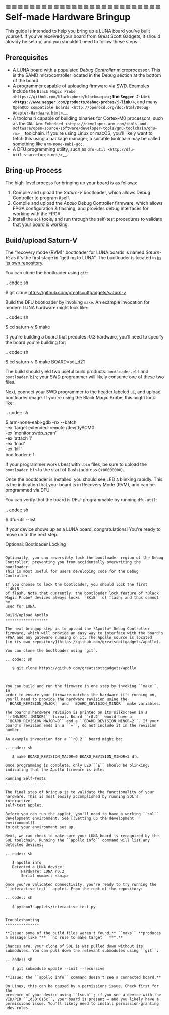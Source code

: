 ==========================
Self-made Hardware Bringup
==========================

This guide is intended to help you bring up a LUNA board you've built
yourself. If you've received your board from Great Scott Gadgets, it
should already be set up, and you shouldn't need to follow these steps.

Prerequisites
-------------

-  A LUNA board with a populated *Debug Controller* microprocessor. This
   is the SAMD microcontroller located in the Debug section at the
   bottom of the board.
-  A programmer capable of uploading firmware via SWD. Examples include
   the `Black Magic
   Probe <https://github.com/blacksphere/blackmagic>`__; the `Segger
   J-Link <https://www.segger.com/products/debug-probes/j-link/>`__, and
   many `OpenOCD compatible
   boards <http://openocd.org/doc/html/Debug-Adapter-Hardware.html>`__.
-  A toolchain capable of building binaries for Cortex-M0 processors,
   such as the `GNU Arm
   Embedded <https://developer.arm.com/tools-and-software/open-source-software/developer-tools/gnu-toolchain/gnu-rm>`__
   toolchain. If you're using Linux or macOS, you'll likely want to
   fetch this using a package manager; a suitable toolchain may be
   called something like ``arm-none-eabi-gcc``.
-  A DFU programming utility, such as
   `dfu-util <http://dfu-util.sourceforge.net/>`__.

Bring-up Process
----------------

The high-level process for bringing up your board is as follows:

1. Compile and upload the *Saturn-V* bootloader, which allows Debug
   Controller to program itself.
2. Compile and upload the *Apollo* Debug Controller firmware, which
   allows FPGA configuration & flashing; and provides debug interfaces
   for working with the FPGA.
3. Install the ``sol`` tools, and run through the self-test procedures
   to validate that your board is working.

Build/upload Saturn-V
---------------------

The “recovery mode (RVM)” bootloader for LUNA boards is named
*Saturn-V*; as it's the first stage in “getting to LUNA”. The bootloader
is located in [in its own repository](https://github.com/greatscottgadgets/saturn-v).

You can clone the bootloader using `git`:

.. code:: sh

   $ git clone https://github.com/greatscottgadgets/saturn-v


Build the DFU bootloader by invoking ``make``. An example invocation
for modern LUNA hardware might look like:

.. code:: sh

   $ cd saturn-v
   $ make

If you're building a board that predates r0.3 hardware, you'll need to specify
the board you're building for:


.. code:: sh

   $ cd saturn-v
   $ make BOARD=sol_d21


The build should yield two useful build products: ``bootloader.elf`` and
``bootloader.bin``; your SWD programmer will likely consume one of these
two files.

Next, connect your SWD programmer to the header labeled ``uC``, and
upload bootloader image. If you're using the Black Magic Probe, this
might look like:

.. code:: sh

   $ arm-none-eabi-gdb -nx --batch \
       -ex 'target extended-remote /dev/ttyACM0' \
       -ex 'monitor swdp_scan' \
       -ex 'attach 1' \
       -ex 'load' \
       -ex 'kill' \
       bootloader.elf

If your programmer works best with ``.bin`` files, be sure to upload the
``bootloader.bin`` to the start of flash (address ``0x00000000``).

Once the bootloader is installed, you should see LED ``A`` blinking
rapidly. This is the indication that your board is in Recovery Mode
(RVM), and can be programmed via DFU.

You can verify that the board is DFU-programmable by running
``dfu-util``:

.. code:: sh

   $ dfu-util --list

If your device shows up as a LUNA board, congratulations! You're ready
to move on to the next step.

Optional: Bootloader Locking
~~~~~~~~~~~~~~~~~~~~~~~~~~~~

Optionally, you can reversibly lock the bootloader region of the Debug
Controller, preventing you from accidentally overwriting the bootloader.
This is most useful for users developing code for the Debug Controller.

If you choose to lock the bootloader, you should lock the first ``4KiB``
of flash. Note that currently, the bootloader lock feature of *Black
Magic Probe* devices always locks ``8KiB`` of flash; and thus cannot be
used for LUNA.

Build/upload Apollo
-------------------

The next bringup step is to upload the *Apollo* Debug Controller
firmware, which will provide an easy way to interface with the board's
FPGA and any gateware running on it. The Apollo source is located
[in its own repository](https://github.com/greatscottgadgets/apollo).

You can clone the bootloader using `git`:

.. code:: sh

   $ git clone https://github.com/greatscottgadgets/apollo



You can build and run the firmware in one step by invoking ``make``. In
order to ensure your firmware matches the hardware it's running on,
you'll need to provide the hardware revision using the
``BOARD_REVISION_MAJOR`` and ``BOARD_REVISION_MINOR`` make variables.

The board's hardware revision is printed on its silkscreen in a
``r(MAJOR).(MINOR)`` format. Board ``r0.2`` would have a
``BOARD_REVISION_MAJOR=0`` and a ``BOARD_REVISION_MINOR=2``. If your
board's revision ends in a ``+``, do not include it in the revision
number.

An example invocation for a ``r0.2`` board might be:

.. code:: sh

   $ make BOARD_REVISION_MAJOR=0 BOARD_REVISION_MINOR=2 dfu

Once programming is complete, only LED ``E`` should be blinking;
indicating that the Apollo firmware is idle.

Running Self-Tests
------------------

The final step of bringup is to validate the functionality of your
hardware. This is most easily accomplished by running SOL's interactive
self-test applet.

Before you can run the applet, you'll need to have a working ``sol``
development environment. See [[Setting up the development environment]]
to get your environment set up.

Next, we can check to make sure your LUNA board is recognized by the
SOL toolchain. Running the ``apollo info`` command will list any
detected devices:

.. code:: sh

   $ apollo info
   Detected a LUNA device!
       Hardware: LUNA r0.2
       Serial number: <snip>

Once you've validated connectivity, you're ready to try running the
``interactive-test`` applet. From the root of the repository:

.. code:: sh

   $ python3 applets/interactive-test.py


Troubleshooting
---------------

**Issue: some of the build files weren't found;** ``make`` **produces a message like "** ``no rule to make target`` **".**

Chances are, your clone of SOL is was pulled down without its
submodules. You can pull down the relevant submodules using ``git``:

.. code:: sh

   $ git submodule update --init --recursive

**Issue: the ``apollo info`` command doesn't see a connected board.**

On Linux, this can be caused by a permissions issue. Check first for the
presence of your device using ``lsusb``; if you see a device with the
VID/PID ``1d50:615c``, your board is present – and you likely have a
permissions issue. You'll likely need to install permission-granting
udev rules.
